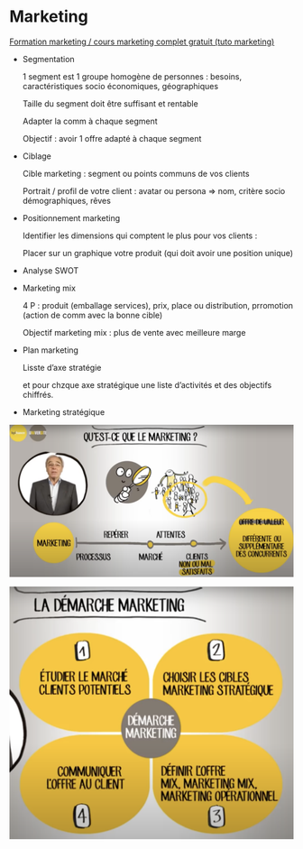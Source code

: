 # Marketing

[Formation marketing / cours marketing complet gratuit (tuto marketing)](https://www.youtube.com/watch?v=lIvl1syEKfs&t=136s)

- Segmentation
    
    1 segment est 1 groupe homogène de personnes : besoins, caractéristiques socio économiques, géographiques
    
    Taille du segment doit être suffisant et rentable
    
    Adapter la comm à chaque segment
    
    Objectif : avoir 1 offre adapté à chaque segment
    
- Ciblage
    
    Cible marketing : segment ou points communs de vos clients
    
    Portrait / profil de votre client : avatar ou persona  ⇒ nom, critère socio démographiques, rêves 
    
- Positionnement marketing
    
    Identifier les dimensions qui comptent le plus pour vos clients : 
    
    Placer sur un graphique votre produit (qui doit avoir une position unique)
    
- Analyse SWOT
- Marketing mix
    
    4 P :  produit (emballage services), prix, place ou distribution, prromotion (action de comm avec la bonne cible)
    
    Objectif marketing mix : plus de vente avec meilleure marge
    
- Plan marketing
    
    Lisste d’axe stratégie 
    
    et pour chzque axe stratégique une liste d’activités et des objectifs chiffrés. 
    
- Marketing stratégique

![Untitled](Untitled%2011.png)

![Untitled](Untitled%2012.png)